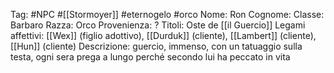 Tag: #NPC #[[Stormoyer]] #eternogelo #orco
Nome: Ron
Cognome: 
Classe: Barbaro
Razza: Orco
Provenienza: ?
Titoli: Oste de [[il Guercio]]
Legami affettivi: [[Wex]] (figlio adottivo), [[Durduk]] (cliente), [[Lambert]] (cliente), [[Hun]] (cliente)
Descrizione: guercio, immenso, con un tatuaggio sulla testa, ogni sera prega a lungo perché secondo lui ha peccato in vita
